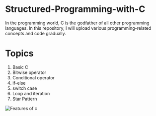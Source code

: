 # Structured-Programming-with-C
In the programming world, C is the godfather of all other programming languages. In this repository, I will upload various programming-related concepts and code gradually. 

# Topics
1. Basic C
2. Bitwise operator
3. Conditional operator
4. if-else
5. switch case
6. Loop and iteration
7. Star Pattern
 
![Features of c](https://user-images.githubusercontent.com/119800014/208307623-110dc2c7-ff42-4c74-b444-af27defabd6e.jpg)
